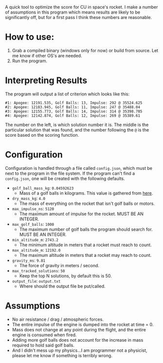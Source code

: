 A quick tool to optimize the score for CU in space's rocket. I make a number of assumptions in this program which means 
results are likely to be significantly off, but for a first pass I think these numbers are reasonable.

# How to use:
1. Grab a compiled binary (windows only for now) or build from source. Let me know if other OS's are needed.
2. Run the program.

# Interpreting Results
The program will output a list of criterion which looks like this:

```
#1: Apogee: 12191.535, Golf Balls: 13, Impulse: 292 @ 35524.625
#2: Apogee: 12183.945, Golf Balls: 11, Impulse: 247 @ 35488.04
#3: Apogee: 12155.773, Golf Balls: 14, Impulse: 314 @ 35398.785
#4: Apogee: 12142.874, Golf Balls: 12, Impulse: 269 @ 35389.61
```
The number on the left, is which solution number it is. The middle is the particular solution that was found, and the 
number following the `@` is the score based on the scoring function.

# Configuration
Configuration is handled through a file called `config.json`, which must be next to the program in the file system. 
If the program can't find a `config.json`, one will be created with the following defaults.
- `golf_ball_mass_kg`: `0.04592623`
  - Mass of a golf balls in kilograms. This value is gathered from [here](https://en.wikipedia.org/wiki/Golf_ball#:~:text=A%20golf%20ball%20is%20a,%2C%20distance%2C%20and%20symmetry%20limits.).
- `dry_mass_kg`: `4.0`
  - The mass of everything on the rocket that isn't golf balls or motors.
- `max_impulse_ns`: `5120`
  - The maximum amount of impulse for the rocket. MUST BE AN INTEGER.
- `max_golf_balls`: `1000`
  - The maximum number of golf balls the program should search for. MUST BE AN INTEGER.
- `min_altitude_m`: `2743.2`
  - The minimum altitude in meters that a rocket must reach to count.
- `max_altitude_m`: `12192.0`
  - The maximum altitude in meters that a rocket may reach to count.
- `gravity_ms`: `9.81`
  - The force of gravity in meters / second.
- `max_tracked_solutions`: `50`
  - Keep the top N solutions, by default this is 50.
- `output_file`: `output.txt`
  - Where should the output file be put/called.

# Assumptions
- No air resistance / drag / atmospheric forces.
- The entire impulse of the engine is dumped into the rocket at time = 0.
- Mass does not change at any point during the flight, and the entire engine is consumed when fired.
- Adding more golf balls does not account for the increase in mass required to hold said golf balls.
- And I didn't mess up my physics...I am programmer not a physicist, please let me know if something is terribly wrong.